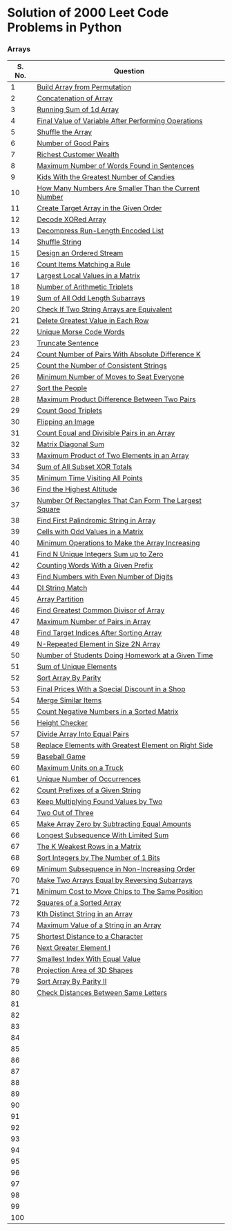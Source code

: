 # Solution of 2000 Leet Code Problems in Python

### Arrays

| S. No. | Question | 
|--------|----------|
| 1 | [Build Array from Permutation](https://github.com/MainakRepositor/MyLeetPy/blob/master/Arrays/1.py) |
| 2 | [Concatenation of Array](https://github.com/MainakRepositor/MyLeetPy/blob/master/Arrays/2.py) |
| 3 | [Running Sum of 1d Array](https://github.com/MainakRepositor/MyLeetPy/blob/master/Arrays/3.py) |
| 4 | [Final Value of Variable After Performing Operations](https://github.com/MainakRepositor/MyLeetPy/blob/master/Arrays/4.py) |
| 5 | [Shuffle the Array](https://github.com/MainakRepositor/MyLeetPy/blob/master/Arrays/5.py) |
| 6 | [Number of Good Pairs](https://github.com/MainakRepositor/MyLeetPy/blob/master/Arrays/6.py) |
| 7 | [Richest Customer Wealth](https://github.com/MainakRepositor/MyLeetPy/blob/master/Arrays/7.py) |
| 8 | [Maximum Number of Words Found in Sentences](https://github.com/MainakRepositor/MyLeetPy/blob/master/Arrays/8.py) |
| 9 | [Kids With the Greatest Number of Candies](https://github.com/MainakRepositor/MyLeetPy/blob/master/Arrays/9.py) |
| 10 | [How Many Numbers Are Smaller Than the Current Number](https://github.com/MainakRepositor/MyLeetPy/blob/master/Arrays/10.py) |
| 11 | [Create Target Array in the Given Order](https://github.com/MainakRepositor/MyLeetPy/blob/master/Arrays/11.py) |
| 12 | [Decode XORed Array](https://github.com/MainakRepositor/MyLeetPy/blob/master/Arrays/12.py) |
| 13 | [Decompress Run-Length Encoded List](https://github.com/MainakRepositor/MyLeetPy/blob/master/Arrays/13.py) |
| 14 | [Shuffle String](https://github.com/MainakRepositor/MyLeetPy/blob/master/Arrays/14.py) |
| 15 | [Design an Ordered Stream](https://github.com/MainakRepositor/MyLeetPy/blob/master/Arrays/15.py) |
| 16 | [Count Items Matching a Rule](https://github.com/MainakRepositor/MyLeetPy/blob/master/Arrays/16.py) |
| 17 | [Largest Local Values in a Matrix](https://github.com/MainakRepositor/MyLeetPy/blob/master/Arrays/17.py) |
| 18 | [Number of Arithmetic Triplets](https://github.com/MainakRepositor/MyLeetPy/blob/master/Arrays/18.py) |
| 19 | [Sum of All Odd Length Subarrays](https://github.com/MainakRepositor/MyLeetPy/blob/master/Arrays/19.py) |
| 20 | [Check If Two String Arrays are Equivalent](https://github.com/MainakRepositor/MyLeetPy/blob/master/Arrays/20.py) |
| 21 | [Delete Greatest Value in Each Row](https://github.com/MainakRepositor/MyLeetPy/blob/master/Arrays/21.py) |
| 22 | [Unique Morse Code Words](https://github.com/MainakRepositor/MyLeetPy/blob/master/Arrays/22.py) |
| 23 | [Truncate Sentence](https://github.com/MainakRepositor/MyLeetPy/blob/master/Arrays/23.py) |
| 24 | [Count Number of Pairs With Absolute Difference K](https://github.com/MainakRepositor/MyLeetPy/blob/master/Arrays/24.py) |
| 25 | [Count the Number of Consistent Strings](https://github.com/MainakRepositor/MyLeetPy/blob/master/Arrays/25.py) |
| 26 | [Minimum Number of Moves to Seat Everyone](https://github.com/MainakRepositor/MyLeetPy/blob/master/Arrays/26.py) |
| 27 | [Sort the People](https://github.com/MainakRepositor/MyLeetPy/blob/master/Arrays/27.py) |
| 28 | [Maximum Product Difference Between Two Pairs](https://github.com/MainakRepositor/MyLeetPy/blob/master/Arrays/28.py) |
| 29 | [Count Good Triplets](https://github.com/MainakRepositor/MyLeetPy/blob/master/Arrays/29.py) |
| 30 | [Flipping an Image](https://github.com/MainakRepositor/MyLeetPy/blob/master/Arrays/30.py) |
| 31 | [Count Equal and Divisible Pairs in an Array](https://github.com/MainakRepositor/MyLeetPy/blob/master/Arrays/31.py) |
| 32 | [Matrix Diagonal Sum](https://github.com/MainakRepositor/MyLeetPy/blob/master/Arrays/32.py) |
| 33 | [Maximum Product of Two Elements in an Array](https://github.com/MainakRepositor/MyLeetPy/blob/master/Arrays/33.py) |
| 34 | [Sum of All Subset XOR Totals](https://github.com/MainakRepositor/MyLeetPy/blob/master/Arrays/34.py) |
| 35 | [Minimum Time Visiting All Points](https://github.com/MainakRepositor/MyLeetPy/blob/master/Arrays/35.py) |
| 36 | [Find the Highest Altitude](https://github.com/MainakRepositor/MyLeetPy/blob/master/Arrays/36.py) |
| 37 | [Number Of Rectangles That Can Form The Largest Square](https://github.com/MainakRepositor/MyLeetPy/blob/master/Arrays/37.py) |
| 38 | [Find First Palindromic String in Array](https://github.com/MainakRepositor/MyLeetPy/blob/master/Arrays/38.py) |
| 39 | [Cells with Odd Values in a Matrix](https://github.com/MainakRepositor/MyLeetPy/blob/master/Arrays/39.py) |
| 40 | [Minimum Operations to Make the Array Increasing](https://github.com/MainakRepositor/MyLeetPy/blob/master/Arrays/40.py) |
| 41 | [Find N Unique Integers Sum up to Zero](https://github.com/MainakRepositor/MyLeetPy/blob/master/Arrays/41.py) |
| 42 | [Counting Words With a Given Prefix](https://github.com/MainakRepositor/MyLeetPy/blob/master/Arrays/42.py) |
| 43 | [Find Numbers with Even Number of Digits](https://github.com/MainakRepositor/MyLeetPy/blob/master/Arrays/43.py) |
| 44 | [DI String Match](https://github.com/MainakRepositor/MyLeetPy/blob/master/Arrays/44.py) |
| 45 | [Array Partition](https://github.com/MainakRepositor/MyLeetPy/blob/master/Arrays/45.py) |
| 46 | [Find Greatest Common Divisor of Array](https://github.com/MainakRepositor/MyLeetPy/blob/master/Arrays/46.py) |
| 47 | [Maximum Number of Pairs in Array](https://github.com/MainakRepositor/MyLeetPy/blob/master/Arrays/47.py) |
| 48 | [Find Target Indices After Sorting Array](https://github.com/MainakRepositor/MyLeetPy/blob/master/Arrays/48.py) |
| 49 | [N-Repeated Element in Size 2N Array](https://github.com/MainakRepositor/MyLeetPy/blob/master/Arrays/49.py) |
| 50 | [Number of Students Doing Homework at a Given Time](https://github.com/MainakRepositor/MyLeetPy/blob/master/Arrays/50.py) |
| 51 | [Sum of Unique Elements](https://github.com/MainakRepositor/MyLeetPy/blob/master/Arrays/51.py) |
| 52 | [Sort Array By Parity](https://github.com/MainakRepositor/MyLeetPy/blob/master/Arrays/52.py) |
| 53 | [Final Prices With a Special Discount in a Shop](https://github.com/MainakRepositor/MyLeetPy/blob/master/Arrays/53.py) |
| 54 | [Merge Similar Items](https://github.com/MainakRepositor/MyLeetPy/blob/master/Arrays/54.py) |
| 55 | [Count Negative Numbers in a Sorted Matrix](https://github.com/MainakRepositor/MyLeetPy/blob/master/Arrays/55.py) |
| 56 | [Height Checker](https://github.com/MainakRepositor/MyLeetPy/blob/master/Arrays/56.py) |
| 57 | [Divide Array Into Equal Pairs](https://github.com/MainakRepositor/MyLeetPy/blob/master/Arrays/57.py) |
| 58 | [Replace Elements with Greatest Element on Right Side](https://github.com/MainakRepositor/MyLeetPy/blob/master/Arrays/58.py) |
| 59 | [Baseball Game](https://github.com/MainakRepositor/MyLeetPy/blob/master/Arrays/59.py) |
| 60 | [Maximum Units on a Truck](https://github.com/MainakRepositor/MyLeetPy/blob/master/Arrays/60.py) |
| 61 | [Unique Number of Occurrences](https://github.com/MainakRepositor/MyLeetPy/blob/master/Arrays/61.py) |
| 62 | [Count Prefixes of a Given String](https://github.com/MainakRepositor/MyLeetPy/blob/master/Arrays/62.py) |
| 63 | [Keep Multiplying Found Values by Two](https://github.com/MainakRepositor/MyLeetPy/blob/master/Arrays/63.py) |
| 64 | [Two Out of Three](https://github.com/MainakRepositor/MyLeetPy/blob/master/Arrays/64.py) |
| 65 | [Make Array Zero by Subtracting Equal Amounts](https://github.com/MainakRepositor/MyLeetPy/blob/master/Arrays/65.py) |
| 66 | [Longest Subsequence With Limited Sum](https://github.com/MainakRepositor/MyLeetPy/blob/master/Arrays/66.py) |
| 67 | [The K Weakest Rows in a Matrix](https://github.com/MainakRepositor/MyLeetPy/blob/master/Arrays/67.py) |
| 68 | [Sort Integers by The Number of 1 Bits](https://github.com/MainakRepositor/MyLeetPy/blob/master/Arrays/68.py) |
| 69 | [Minimum Subsequence in Non-Increasing Order](https://github.com/MainakRepositor/MyLeetPy/blob/master/Arrays/69.py) |
| 70 | [Make Two Arrays Equal by Reversing Subarrays](https://github.com/MainakRepositor/MyLeetPy/blob/master/Arrays/70.py) |
| 71 | [Minimum Cost to Move Chips to The Same Position](https://github.com/MainakRepositor/MyLeetPy/blob/master/Arrays/71.py) |
| 72 | [Squares of a Sorted Array](https://github.com/MainakRepositor/MyLeetPy/blob/master/Arrays/72.py) |
| 73 | [Kth Distinct String in an Array](https://github.com/MainakRepositor/MyLeetPy/blob/master/Arrays/73.py) |
| 74 | [Maximum Value of a String in an Array](https://github.com/MainakRepositor/MyLeetPy/blob/master/Arrays/74.py) |
| 75 | [Shortest Distance to a Character](https://github.com/MainakRepositor/MyLeetPy/blob/master/Arrays/75.py) |
| 76 | [Next Greater Element I](https://github.com/MainakRepositor/MyLeetPy/blob/master/Arrays/76.py) |
| 77 | [Smallest Index With Equal Value](https://github.com/MainakRepositor/MyLeetPy/blob/master/Arrays/77.py) |
| 78 | [Projection Area of 3D Shapes](https://github.com/MainakRepositor/MyLeetPy/blob/master/Arrays/78.py) |
| 79 | [Sort Array By Parity II](https://github.com/MainakRepositor/MyLeetPy/blob/master/Arrays/79.py) |
| 80 | [Check Distances Between Same Letters](https://github.com/MainakRepositor/MyLeetPy/blob/master/Arrays/80.py) |
| 81 | [](https://github.com/MainakRepositor/MyLeetPy/blob/master/Arrays/81.py) |
| 82 | [](https://github.com/MainakRepositor/MyLeetPy/blob/master/Arrays/82.py) |
| 83 | [](https://github.com/MainakRepositor/MyLeetPy/blob/master/Arrays/83.py) |
| 84 | [](https://github.com/MainakRepositor/MyLeetPy/blob/master/Arrays/84.py) |
| 85 | [](https://github.com/MainakRepositor/MyLeetPy/blob/master/Arrays/85.py) |
| 86 | [](https://github.com/MainakRepositor/MyLeetPy/blob/master/Arrays/86.py) |
| 87 | [](https://github.com/MainakRepositor/MyLeetPy/blob/master/Arrays/87.py) |
| 88 | [](https://github.com/MainakRepositor/MyLeetPy/blob/master/Arrays/88.py) |
| 89 | [](https://github.com/MainakRepositor/MyLeetPy/blob/master/Arrays/89.py) |
| 90 | [](https://github.com/MainakRepositor/MyLeetPy/blob/master/Arrays/90.py) |
| 91 | [](https://github.com/MainakRepositor/MyLeetPy/blob/master/Arrays/91.py) |
| 92 | [](https://github.com/MainakRepositor/MyLeetPy/blob/master/Arrays/92.py) |
| 93 | [](https://github.com/MainakRepositor/MyLeetPy/blob/master/Arrays/93.py) | 
| 94 | [](https://github.com/MainakRepositor/MyLeetPy/blob/master/Arrays/94.py) |
| 95 | [](https://github.com/MainakRepositor/MyLeetPy/blob/master/Arrays/95.py) |
| 96 | [](https://github.com/MainakRepositor/MyLeetPy/blob/master/Arrays/96.py) |
| 97 | [](https://github.com/MainakRepositor/MyLeetPy/blob/master/Arrays/97.py) |
| 98 | [](https://github.com/MainakRepositor/MyLeetPy/blob/master/Arrays/98.py) |
| 99 | [](https://github.com/MainakRepositor/MyLeetPy/blob/master/Arrays/99.py) |
| 100 | [](https://github.com/MainakRepositor/MyLeetPy/blob/master/Arrays/100.py) |
